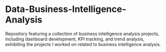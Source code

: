 # Data-Business-Intelligence-Analysis
Repository featuring a collection of business intelligence analysis projects, including dashboard development, KPI tracking, and trend analysis, exhibiting the projects I worked on related to business intelligence analysis.
